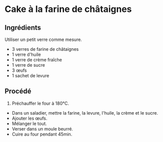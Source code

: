 # Cake à la farine de châtaignes

## Ingrédients

Utiliser un petit verre comme mesure.

* 3 verres de farine de châtaignes
* 1 verre d'huile
* 1 verre de crème fraîche
* 1 verre de sucre
* 3 œufs
* 1 sachet de levure

## Procédé

1. Préchauffer le four à 180&deg;C.
- Dans un saladier, mettre la farine, la levure, l'huile, la crème et le sucre.
- Ajouter les œufs.
- Mélanger le tout.
- Verser dans un moule beurré.
- Cuire au four pendant 45min.
